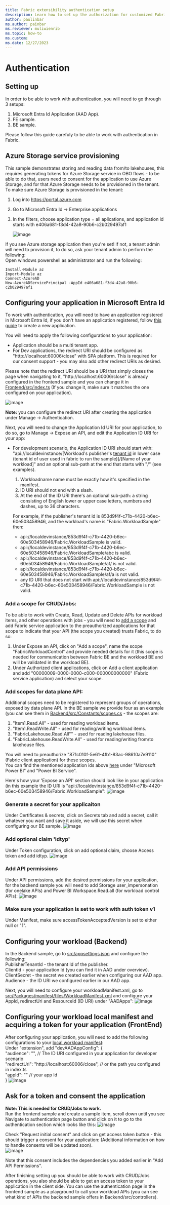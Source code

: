 ```yaml
---
title: Fabric extensibility authentication setup
description: Learn how to set up the authorization for customized Fabric workload.
author: paulinbar
ms.author: painbar
ms.reviewer: muliwienrib
ms.topic: how-to
ms.custom:
ms.date: 12/27/2023
---
```


# Authentication

## Setting up

In order to be able to work with authentication, you will need to go through 3 setups:

1. Microsoft Entra Id Application (AAD App).
2. FE sample.
3. BE sample.  

Please follow this guide carefuly to be able to work with authentication in Fabric.

## Azure Storage service provisioning

This sample demonstrates storing and reading data from/to lakehouses, this requires generating tokens for Azure Storage service in OBO flows - to be able to do that, users need to consent for the application to use Azure Storage, and for that Azure Storage needs to be provisioned in the tenant.
To make sure Azure Storage is provisioned in the tenant:

1. Log into https://portal.azure.com
2. Go to Microsoft Entra Id -> Enterprise applications
3. In the filters, choose application type = all aplications, and application id starts with e406a681-f3d4-42a8-90b6-c2b029497af1

   ![image](https://github.com/microsoft/Microsoft-Fabric-developer-sample/assets/97835845/de5b7ae6-6c38-411f-ba4a-462d54f9263c)

If you see Azure storage application then you're set! if not, a tenant admin will need to provision it, to do so, ask your tenant admin to perform the following:  
Open windows powershell as administrator and run the following:  

```console
Install-Module az  
Import-Module az  
Connect-AzureAD  
New-AzureADServicePrincipal -AppId e406a681-f3d4-42a8-90b6-c2b029497af1
```

## Configuring your application in Microsoft Entra Id

To work with authentication, you will need to have an application registered in Microsoft Entra Id, if you don't have an application registered, follow [this guide](https://learn.microsoft.com/en-us/entra/identity-platform/quickstart-register-app#register-an-application) to create a new application.

You will need to apply the following configurations to your application:
* Application should be a multi tenant app.
* For Dev applications, the redirect URI should be configured as "http://localhost:60006/close" with SPA platform.
  This is required for our consent support - you may also add other redirect URIs as desired.
  
Please note that the redirect URI should be a URI that simply closes the page when navigating to it, "http://localhost:60006/close" is already configured in the frontend sample and you can change it in [Frontend/src/index.ts](../Frontend/src/index.ts) (If you change it, make sure it matches the one configured on your application). 
 
  ![image](https://github.com/microsoft/Microsoft-Fabric-developer-sample/assets/97835845/bdd63045-e63d-4a76-a407-61064458eaa6)



  **Note:** you can configure the redirect URI after creating the application under Manage -> Authentication.

Next, you will need to change the Application Id URI for your application, to do so, go to Manage -> Expose an API, and edit the Application ID URI for your app:

  * For development scenario, the Application ID URI should start with: "api://localdevinstance/[Workload's publisher's [tenant id](https://learn.microsoft.com/en-us/entra/fundamentals/how-to-find-tenant) in lower case (tenant id of user used in fabric to run the sample)]/[Name of your workload]" and an optional sub-path at the end that starts with "/" (see examples).

    1. Workloadname name must be exactly how it's specified in the manifest.
    2. ID URI should not end with a slash.
    3. At the end of the ID URI there's an optional sub-path: a string consisting of English lower or upper case letters, numbers and dashes, up to 36 characters.
    
    For example, if the publisher's tenant id is 853d9f4f-c71b-4420-b6ec-60e503458946, and the workload's name is "Fabric.WorkloadSample" then:

      * api://localdevinstance/853d9f4f-c71b-4420-b6ec-60e503458946/Fabric.WorkloadSample is valid.
      * api://localdevinstance/853d9f4f-c71b-4420-b6ec-60e503458946/Fabric.WorkloadSample/abc is valid.
      * api://localdevinstance/853d9f4f-c71b-4420-b6ec-60e503458946/Fabric.WorkloadSample/af/ is not valid.
      * api://localdevinstance/853d9f4f-c71b-4420-b6ec-60e503458946/Fabric.WorkloadSample/af/a is not valid.
      * any ID URI that does not start with api://localdevinstance/853d9f4f-c71b-4420-b6ec-60e503458946/Fabric.WorkloadSample is not valid.

### Add a scope for CRUD/Jobs:

To be able to work with Create, Read, Update and Delete APIs for workload items, and other operations with jobs - 
you will need to [add a scope](https://learn.microsoft.com/en-us/entra/identity-platform/quickstart-configure-app-expose-web-apis#add-a-scope) and add Fabric service application to the preauthorized applications for that scope to indicate that your API (the scope you created) trusts Fabric, to do so:

1. Under Expose an API, click on "Add a scope", name the scope "FabricWorkloadControl" and provide needed details for it (this scope is needed for communication between Fabric BE and the workload BE and will be validated in the workload BE).
2. Under Authorized client applications, click on Add a client application and add "00000009-0000-0000-c000-000000000000" (Fabric service application) and select your scope.

### Add scopes for data plane API:

Additional scopes need to be registered to represent groups of operations, exposed by data plane API.
In the BE sample we provide four as an example (you can see them in [Backend/src/Constants/scopes.cs](../Backend/src/Constants/Scopes.cs) - the scopes are:

1. "Item1.Read.All" - used for reading workload items.
2. "Item1.ReadWrite.All" - used for reading/writing workload items.
3. "FabricLakehouse.Read.All"" - used for reading lakehouse files.
4. "FabricLakehouse.ReadWrite.All" - used for reading/writing from/to lakehouse files.  

You will need to preauthorize "871c010f-5e61-4fb1-83ac-98610a7e9110" (Fabric client application) for these scopes.  
You can find the mentioned application ids above [here](https://learn.microsoft.com/en-us/troubleshoot/azure/active-directory/verify-first-party-apps-sign-in#application-ids-of-commonly-used-microsoft-applications) under "Microsoft Power BI" and "Power BI Service".  

Here's how your 'Expose an API' section should look like in your application (in this example the ID URI is "api://localdevinstance/853d9f4f-c71b-4420-b6ec-60e503458946/Fabric.WorkloadSample":
![image](https://github.com/microsoft/Microsoft-Fabric-developer-sample/assets/97835845/73bb4f32-94da-47cd-b3ad-e305a3c6017b)

### Generate a secret for your applicaiton

Under Certificates & secrets, click on Secrets tab and add a secret, call it whatever you want and save it aside, we will use this secret when configuring our BE sample.
![image](https://github.com/microsoft/Microsoft-Fabric-developer-sample/assets/97835845/181d7cc2-83e7-4d53-bea1-f4325dc765f1)

### Add optional claim 'idtyp'

Under Token configuration, click on add optional claim, choose Access token and add idtyp.
![image](https://github.com/microsoft/Microsoft-Fabric-developer-sample/assets/97835845/8a098482-e1b2-4346-9929-6352fb89846d)

### Add API permissions

Under API permissions, add the desired permissions for your application, for the backend sample you will need to add Storage user_impersonation (for onelake APIs) and Power BI Workspace.Read.all (for workload control APIs): 
![image](https://github.com/microsoft/Microsoft-Fabric-developer-sample/assets/97835845/e0951cd4-bb74-4af5-bc09-6f981b0d5134)

### Make sure your application is set to work with auth token v1

Under Manifest, make sure accessTokenAcceptedVersion is set to either null or "1".

## Configuring your workload (Backend)

In the Backend sample, go to [src/appsettings.json](../Backend/src/appsettings.json) and configure the following:  
PublisherTenantId - the tenant Id of the publisher.  
ClientId - your application Id (you can find it in AAD under overview).  
ClientSecret - the secret we created earlier when configuring our AAD app.  
Audience - the ID URI we configured earlier in our AAD app.  

Next, you will need to configure your workloadManifest.xml, go to [src/Packages/manifest/files/WorkloadManifest.xml](../Backend/src/Packages/manifest/files/WorkloadManifest.xml) and configure your AppId, redirectUri and ResourceId (ID URI) under "AADApps":
![image](https://github.com/microsoft/Microsoft-Fabric-developer-sample/assets/97835845/6223464e-05a7-4c7e-97e8-2fd86cc10a2b)

## Configuring your workload local manifest and acquiring a token for your application (FrontEnd)
After configuring your application, you will need to add the following configurations to your [local workload manifest](../Frontend/README.md#extension-section):  
Under "extension", add "devAADAppConfig": {  
			  "audience": "", // The ID URI configured in your application for developer scenario  
			  "redirectUri": "http://localhost:60006/close", // or the path you configured in index.ts  
			  "appId": "" // your app Id  
		  }
   ![image](https://github.com/microsoft/Microsoft-Fabric-developer-sample/assets/97835845/9fe741c5-f0d5-4d28-bb9d-906c44af8795)


## Ask for a token and consent the application
**Note: This is needed for CRUD/Jobs to work.**  
Run the frontend sample and create a sample item, scroll down until you see Navigate to authentication page button and click on it to go to the authentication section which looks like this:
![image](https://github.com/microsoft/Microsoft-Fabric-developer-sample/assets/97835845/bbd546e7-6008-44c2-85d6-8823b80cbcb3)

Check "Request initial consent" and click on get access token button - this should trigger a consent for your application:
(Additional information on how to handle consents will be updated soon).  
![image](https://github.com/microsoft/Microsoft-Fabric-developer-sample/assets/97835845/361f6bdf-a86a-4930-83a6-4f328e6aac24)

Note that this consent includes the dependencies you added earlier in "Add API Permissions".



After finishing setting up you should be able to work with CRUD/Jobs operations, you also should be able to get an access token to your application in the client side.
You can use the authentication page in the frontend sample as a playground to call your workload APIs (you can see what kind of APIs the backend sample offers in Backend/src/controllers).